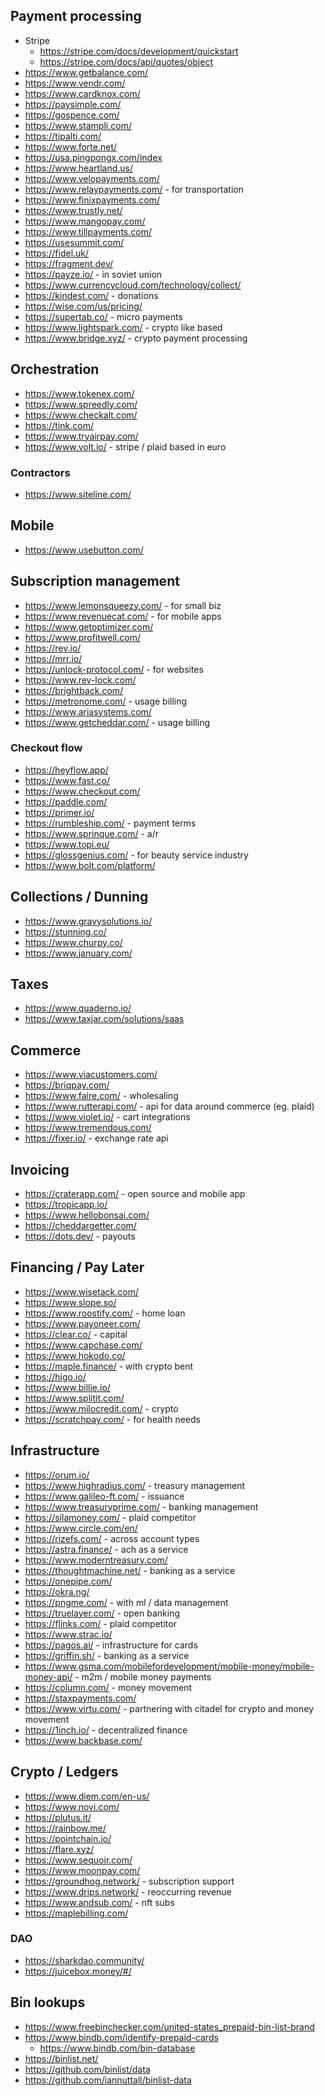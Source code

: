 ## Payment processing

- Stripe
  - https://stripe.com/docs/development/quickstart
  - https://stripe.com/docs/api/quotes/object
- https://www.getbalance.com/
- https://www.vendr.com/
- https://www.cardknox.com/
- https://paysimple.com/
- https://gospence.com/
- https://www.stampli.com/
- https://tipalti.com/
- https://www.forte.net/
- https://usa.pingpongx.com/index
- https://www.heartland.us/
- https://www.velopayments.com/
- https://www.relaypayments.com/ - for transportation
- https://www.finixpayments.com/
- https://www.trustly.net/
- https://www.mangopay.com/
- https://www.tillpayments.com/
- https://usesummit.com/
- https://fidel.uk/
- https://fragment.dev/
- https://payze.io/ - in soviet union
- https://www.currencycloud.com/technology/collect/
- https://kindest.com/ - donations
- https://wise.com/us/pricing/
- https://supertab.co/ - micro payments
- https://www.lightspark.com/ - crypto like based
- https://www.bridge.xyz/ - crypto payment processing

## Orchestration

- https://www.tokenex.com/
- https://www.spreedly.com/
- https://www.checkalt.com/
- https://tink.com/
- https://www.tryairpay.com/
- https://www.volt.io/ - stripe / plaid based in euro

### Contractors

- https://www.siteline.com/

## Mobile

- https://www.usebutton.com/

## Subscription management

- https://www.lemonsqueezy.com/ - for small biz
- https://www.revenuecat.com/ - for mobile apps
- https://www.getoptimizer.com/
- https://www.profitwell.com/
- https://rev.io/
- https://mrr.io/
- https://unlock-protocol.com/ - for websites
- https://www.rev-lock.com/
- https://brightback.com/
- https://metronome.com/ - usage billing
- https://www.ariasystems.com/
- https://www.getcheddar.com/ - usage billing

### Checkout flow

- https://heyflow.app/
- https://www.fast.co/
- https://www.checkout.com/
- https://paddle.com/
- https://primer.io/
- https://rumbleship.com/ - payment terms
- https://www.sprinque.com/ - a/r
- https://www.topi.eu/
- https://glossgenius.com/ - for beauty service industry
- https://www.bolt.com/platform/

## Collections / Dunning

- https://www.gravysolutions.io/
- https://stunning.co/
- https://www.churpy.co/
- https://www.january.com/

## Taxes

- https://www.quaderno.io/
- https://www.taxjar.com/solutions/saas

## Commerce

- https://www.viacustomers.com/
- https://briqpay.com/
- https://www.faire.com/ - wholesaling
- https://www.rutterapi.com/ - api for data around commerce (eg. plaid)
- https://www.violet.io/ - cart integrations
- https://www.tremendous.com/
- https://fixer.io/ - exchange rate api

## Invoicing

- https://craterapp.com/ - open source and mobile app
- https://tropicapp.io/
- https://www.hellobonsai.com/
- https://cheddargetter.com/
- https://dots.dev/ - payouts

## Financing / Pay Later

- https://www.wisetack.com/
- https://www.slope.so/
- https://www.roostify.com/ - home loan
- https://www.payoneer.com/
- https://clear.co/ - capital
- https://www.capchase.com/
- https://www.hokodo.co/
- https://maple.finance/ - with crypto bent
- https://higo.io/
- https://www.billie.io/
- https://www.splitit.com/
- https://www.milocredit.com/ - crypto
- https://scratchpay.com/  - for health needs

## Infrastructure

- https://orum.io/
- https://www.highradius.com/ - treasury management
- https://www.galileo-ft.com/ - issuance
- https://www.treasuryprime.com/ - banking management
- https://silamoney.com/ - plaid competitor
- https://www.circle.com/en/
- https://rizefs.com/ - across account types
- https://astra.finance/ - ach as a service
- https://www.moderntreasury.com/
- https://thoughtmachine.net/ - banking as a service
- https://onepipe.com/
- https://okra.ng/
- https://pngme.com/ - with ml / data management
- https://truelayer.com/ - open banking
- https://flinks.com/ - plaid competitor
- https://www.strac.io/
- https://pagos.ai/ - infrastructure for cards
- https://griffin.sh/ - banking as a service
- https://www.gsma.com/mobilefordevelopment/mobile-money/mobile-money-api/ - m2m / mobile money payments
- https://column.com/ - money movement
- https://staxpayments.com/
- https://www.virtu.com/ - partnering with citadel for crypto and money movement
- https://1inch.io/ - decentralized finance
- https://www.backbase.com/

## Crypto / Ledgers

- https://www.diem.com/en-us/
- https://www.novi.com/
- https://plutus.it/
- https://rainbow.me/
- https://pointchain.io/
- https://flare.xyz/
- https://www.sequoir.com/
- https://www.moonpay.com/
- https://groundhog.network/ - subscription support
- https://www.drips.network/ - reoccurring revenue
- https://www.andsub.com/ - nft subs
- https://maplebilling.com/ 

### DAO

- https://sharkdao.community/
- https://juicebox.money/#/

## Bin lookups

- https://www.freebinchecker.com/united-states_prepaid-bin-list-brand
- https://www.bindb.com/identify-prepaid-cards
  - https://www.bindb.com/bin-database
- https://binlist.net/
- https://github.com/binlist/data
- https://github.com/iannuttall/binlist-data
